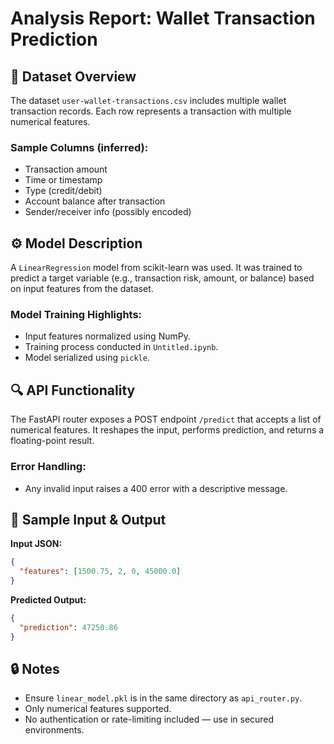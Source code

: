 # Analysis Report: Wallet Transaction Prediction

## 📂 Dataset Overview

The dataset `user-wallet-transactions.csv` includes multiple wallet transaction records. Each row represents a transaction with multiple numerical features.

### Sample Columns (inferred):

- Transaction amount
- Time or timestamp
- Type (credit/debit)
- Account balance after transaction
- Sender/receiver info (possibly encoded)

## ⚙️ Model Description

A `LinearRegression` model from scikit-learn was used. It was trained to predict a target variable (e.g., transaction risk, amount, or balance) based on input features from the dataset.

### Model Training Highlights:

- Input features normalized using NumPy.
- Training process conducted in `Untitled.ipynb`.
- Model serialized using `pickle`.

## 🔍 API Functionality

The FastAPI router exposes a POST endpoint `/predict` that accepts a list of numerical features. It reshapes the input, performs prediction, and returns a floating-point result.

### Error Handling:

- Any invalid input raises a 400 error with a descriptive message.

## 🧪 Sample Input & Output

**Input JSON:**

```json
{
  "features": [1500.75, 2, 0, 45000.0]
}
```

**Predicted Output:**

```json
{
  "prediction": 47250.86
}
```

## 🔒 Notes

- Ensure `linear_model.pkl` is in the same directory as `api_router.py`.
- Only numerical features supported.
- No authentication or rate-limiting included — use in secured environments.

